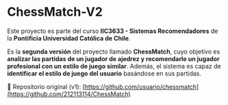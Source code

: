 # ChessMatch-V2
Este proyecto es parte del curso **IIC3633 - Sistemas Recomendadores** de la **Pontificia Universidad Católica de Chile**.

Es la **segunda versión** del proyecto llamado **ChessMatch**, cuyo objetivo es **analizar las partidas de un jugador de ajedrez y recomendarle un jugador profesional con un estilo de juego similar**. Además, el sistema es capaz de **identificar el estilo de juego del usuario** basándose en sus partidas.

🔗 Repositorio original (v1): [https://github.com/usuario/chessmatch](https://github.com/212113114/ChessMatch)
